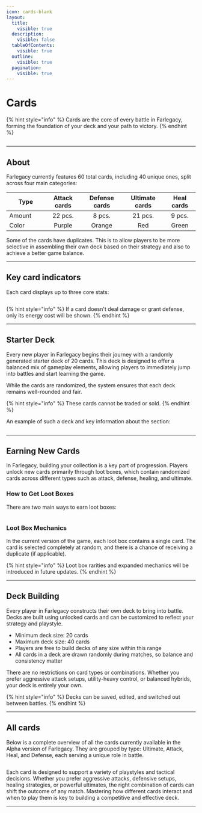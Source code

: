 ```yaml
---
icon: cards-blank
layout:
  title:
    visible: true
  description:
    visible: false
  tableOfContents:
    visible: true
  outline:
    visible: true
  pagination:
    visible: true
---
```


# Cards

{% hint style="info" %}
Cards are the core of every battle in Farlegacy, forming the foundation of your deck and your path to victory.
{% endhint %}

<figure><img src="../.gitbook/assets/Group 338.png" alt=""><figcaption></figcaption></figure>

***

## About

Farlegacy currently features 60 total cards, including 40 unique ones, split across four main categories:

<table><thead><tr><th width="86.99993896484375">Type</th><th align="center">Attack cards</th><th align="center">Defense cards</th><th align="center">Ultimate cards</th><th align="center">Heal cards</th></tr></thead><tbody><tr><td>Amount</td><td align="center">22 pcs.</td><td align="center">8 pcs.</td><td align="center">21 pcs.</td><td align="center">9 pcs.</td></tr><tr><td>Сolor</td><td align="center">Purple</td><td align="center">Orange</td><td align="center">Red</td><td align="center">Green</td></tr></tbody></table>

Some of the cards have duplicates. This is to allow players to be more selective in assembling their own deck based on their strategy and also to achieve a better game balance.

***

## Key card indicators

Each card displays up to three core stats:

<figure><img src="../.gitbook/assets/Frame 256.png" alt=""><figcaption></figcaption></figure>

{% hint style="info" %}
If a card doesn't deal damage or grant defense, only its energy cost will be shown.
{% endhint %}

***

## **Starter Deck**

Every new player in Farlegacy begins their journey with a randomly generated starter deck of 20 cards. This deck is designed to offer a balanced mix of gameplay elements, allowing players to immediately jump into battles and start learning the game.

While the cards are randomized, the system ensures that each deck remains well-rounded and fair.&#x20;

{% hint style="info" %}
These cards cannot be traded or sold.
{% endhint %}

An example of such a deck and key information about the section:

<figure><img src="../.gitbook/assets/deck.png" alt=""><figcaption></figcaption></figure>

***

## Earning New Cards

In Farlegacy, building your collection is a key part of progression. Players unlock new cards primarily through loot boxes, which contain randomized cards across different types such as attack, defense, healing, and ultimate.

### How to Get Loot Boxes

There are two main ways to earn loot boxes:

<figure><img src="../.gitbook/assets/loot.png" alt=""><figcaption></figcaption></figure>

### Loot Box Mechanics

In the current version of the game, each loot box contains a single card. The card is selected completely at random, and there is a chance of receiving a duplicate (if applicable).

{% hint style="info" %}
Loot box rarities and expanded mechanics will be introduced in future updates.
{% endhint %}

***

## Deck Building

Every player in Farlegacy constructs their own deck to bring into battle. Decks are built using unlocked cards and can be customized to reflect your strategy and playstyle.

* Minimum deck size: 20 cards
* Maximum deck size: 40 cards
* Players are free to build decks of any size within this range
* All cards in a deck are drawn randomly during matches, so balance and consistency matter

There are no restrictions on card types or combinations. Whether you prefer aggressive attack setups, utility-heavy control, or balanced hybrids, your deck is entirely your own.

{% hint style="info" %}
Decks can be saved, edited, and switched out between battles.
{% endhint %}

***

## All cards

Below is a complete overview of all the cards currently available in the Alpha version of Farlegacy. They are grouped by type: Ultimate, Attack, Heal, and Defense, each serving a unique role in battle.

<figure><img src="../.gitbook/assets/Cards (2).png" alt=""><figcaption></figcaption></figure>

Each card is designed to support a variety of playstyles and tactical decisions. Whether you prefer aggressive attacks, defensive setups, healing strategies, or powerful ultimates, the right combination of cards can shift the outcome of any match. Mastering how different cards interact and when to play them is key to building a competitive and effective deck.

***

